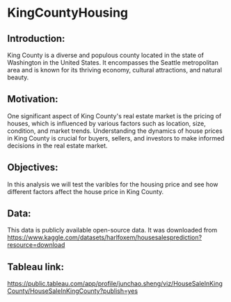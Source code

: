 # KingCountyHousing

## Introduction:

King County is a diverse and populous county located in the state of Washington in the United States. It encompasses the Seattle metropolitan area and is known for its thriving economy, cultural attractions, and natural beauty. 

## Motivation:
One significant aspect of King County's real estate market is the pricing of houses, which is influenced by various factors such as location, size, condition, and market trends. Understanding the dynamics of house prices in King County is crucial for buyers, sellers, and investors to make informed decisions in the real estate market. 

## Objectives:
In this analysis we will test the varibles for the housing price and see how different factors affect the house price in King County. 

## Data:
This data is publicly available open-source data. It was downloaded from https://www.kaggle.com/datasets/harlfoxem/housesalesprediction?resource=download 


## Tableau link:
https://public.tableau.com/app/profile/junchao.sheng/viz/HouseSaleInKingCounty/HouseSaleInKingCounty?publish=yes
